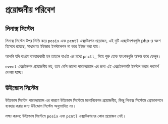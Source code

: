 # প্রয়োজনীয় পরিবেশ

## লিনাক্স সিস্টেম
লিনাক্স সিস্টেম উপর ভিত্তি করে `posix` এবং `pcntl` এক্সটেনশন প্রয়োজন, এই দুটি এক্সটেনশনগুলি php-র অংশ হিসেবে রয়েছে, সাধারণত ইউজার ইনস্টলেশন না করে ইউজ করা যায়।

আপনি যদি বাওটা ব্যবহারকারী হন তাহলে বাওটা এর মধ্যে `pnctl_` দিয়ে শুরু হোক ফাংশনগুলি অক্ষম করে ফেলুন।

`event` এক্সটেনশন প্রয়োজনীয় নয়, তবে বেশি ভালো পারফরম্যান্স এর জন্য এই এক্সটেনশনটি ইনস্টল করার পরামর্শ দেওয়া হচ্ছে।

## উইন্ডোস সিস্টেম
উইন্ডোস সিস্টেম পারফরম্যান্স এর কারণে উইন্ডোস সিস্টেমে মনোনিবেশন প্রয়োজনীয়, কিন্তু লিনাক্স সিস্টেমে প্রোডাকশনে ব্যবহার করার জন্য উইন্ডোস সিস্টেম অনুমোদিত নয়।

লক্ষ্য করুন: উইন্ডোস সিস্টেমে `posix` এবং `pcntl` এক্সটেনশনের কোন প্রয়োজন নেই।
